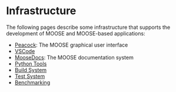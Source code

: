 # Infrastructure

The following pages describe some infrastructure that supports the development
of MOOSE and MOOSE-based applications:

- [Peacock](application_usage/peacock.md): The MOOSE graphical user interface
- [VSCode](help/development/VSCode.md)
- [MooseDocs](MooseDocs/index.md): The MOOSE documentation system
- [Python Tools](python/index.md)
- [Build System](/build_system.md)
- [Test System](/test_system.md)
- [Benchmarking](/performance_benchmarking.md)
